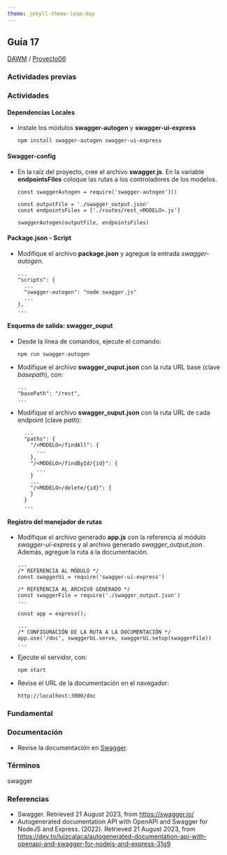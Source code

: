 ```yaml
---
theme: jekyll-theme-leap-day
---
```


## Guía 17

[DAWM](/DAWM/) / [Proyecto06](/DAWM/proyectos/2023/proyecto06)

### Actividades previas

### Actividades

#### Dependencias Locales

* Instale los módulos **swagger-autogen** y **swagger-ui-express**

  ```
  npm install swagger-autogen swagger-ui-express
  ```

#### Swagger-config

* En la raíz del proyecto, cree el archivo **swagger.js**. En la variable **endpointsFiles** coloque las rutas a los controladores de los modelos.

  ```text
  const swaggerAutogen = require('swagger-autogen')()

  const outputFile = './swagger_output.json'
  const endpointsFiles = ['./routes/rest_<MODELO>.js']

  swaggerAutogen(outputFile, endpointsFiles)
  ```

#### Package.json - Script

* Modifique el archivo **package.json** y agregue la entrada _swagger-autogen_.

  ```text
  ...
  "scripts": {
    ...
    "swagger-autogen": "node swagger.js"
    ...
  },
  ...
  ```

#### Esquema de salida: swagger_ouput

* Desde la línea de comandos, ejecute el comando:

  ```
  npm run swagger-autogen
  ```

* Modifique el archivo **swagger_ouput.json** con la ruta URL base (clave _basepath_), con:

  ```text
  ...
  "basePath": "/rest",
  ...
  ```

* Modifique el archivo **swagger_ouput.json** con la ruta URL de cada endpoint (clave _path_):

  ```text
    ...
    "paths": {
      "/<MODELO>/findAll": {
        ...
      },
      "/<MODELO>/findById/{id}": {
        ...
      }
      ...
      "/<MODELO>/delete/{id}": {
      }
    }
    ...
  ```

#### Registro del manejador de rutas

* Modifique el archivo generado **app.js** con la referencia al módulo _swagger-ui-express_ y al archivo generado _swagger_output.json_. Además, agregue la ruta a la documentación.


  ```text
  ...
  /* REFERENCIA AL MÓDULO */
  const swaggerUi = require('swagger-ui-express')

  /* REFERENCIA AL ARCHIVO GENERADO */
  const swaggerFile = require('./swagger_output.json')
  ...

  const app = express();

  ...
  /* CONFIGURACIÓN DE LA RUTA A LA DOCUMENTACIÓN */
  app.use('/doc', swaggerUi.serve, swaggerUi.setup(swaggerFile))
  ...
  ```

* Ejecute el servidor, con:

  ```
  npm start
  ```

* Revise el URL de la documentación en el navegador:

  ```
  http://localhost:3000/doc
  ```


### Fundamental

### Documentación

* Revise la documentación en [Swagger](https://swagger.io/).

### Términos

swagger

### Referencias

* Swagger. Retrieved 21 August 2023, from https://swagger.io/
* Autogenerated documentation API with OpenAPI and Swagger for NodeJS and Express. (2022). Retrieved 21 August 2023, from https://dev.to/luizcalaca/autogenerated-documentation-api-with-openapi-and-swagger-for-nodejs-and-express-31g9
